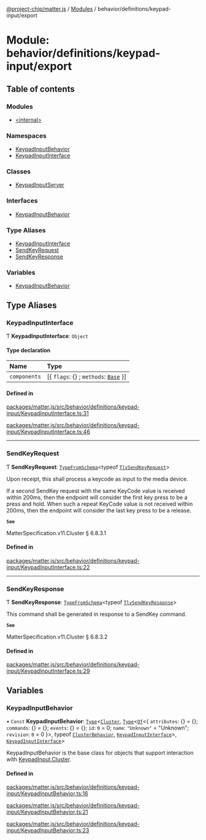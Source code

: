[@project-chip/matter.js](../README.md) / [Modules](../modules.md) / behavior/definitions/keypad-input/export

# Module: behavior/definitions/keypad-input/export

## Table of contents

### Modules

- [\<internal\>](behavior_definitions_keypad_input_export._internal_.md)

### Namespaces

- [KeypadInputBehavior](behavior_definitions_keypad_input_export.KeypadInputBehavior.md)
- [KeypadInputInterface](behavior_definitions_keypad_input_export.KeypadInputInterface.md)

### Classes

- [KeypadInputServer](../classes/behavior_definitions_keypad_input_export.KeypadInputServer.md)

### Interfaces

- [KeypadInputBehavior](../interfaces/behavior_definitions_keypad_input_export.KeypadInputBehavior-1.md)

### Type Aliases

- [KeypadInputInterface](behavior_definitions_keypad_input_export.md#keypadinputinterface)
- [SendKeyRequest](behavior_definitions_keypad_input_export.md#sendkeyrequest)
- [SendKeyResponse](behavior_definitions_keypad_input_export.md#sendkeyresponse)

### Variables

- [KeypadInputBehavior](behavior_definitions_keypad_input_export.md#keypadinputbehavior)

## Type Aliases

### KeypadInputInterface

Ƭ **KeypadInputInterface**: `Object`

#### Type declaration

| Name | Type |
| :------ | :------ |
| `components` | [\{ `flags`: {} ; `methods`: [`Base`](../interfaces/behavior_definitions_keypad_input_export.KeypadInputInterface.Base.md)  }] |

#### Defined in

[packages/matter.js/src/behavior/definitions/keypad-input/KeypadInputInterface.ts:31](https://github.com/project-chip/matter.js/blob/c0d55745d5279e16fdfaa7d2c564daa31e19c627/packages/matter.js/src/behavior/definitions/keypad-input/KeypadInputInterface.ts#L31)

[packages/matter.js/src/behavior/definitions/keypad-input/KeypadInputInterface.ts:46](https://github.com/project-chip/matter.js/blob/c0d55745d5279e16fdfaa7d2c564daa31e19c627/packages/matter.js/src/behavior/definitions/keypad-input/KeypadInputInterface.ts#L46)

___

### SendKeyRequest

Ƭ **SendKeyRequest**: [`TypeFromSchema`](tlv_export.md#typefromschema)\<typeof [`TlvSendKeyRequest`](cluster_export.KeypadInput.md#tlvsendkeyrequest)\>

Upon receipt, this shall process a keycode as input to the media device.

If a second SendKey request with the same KeyCode value is received within 200ms, then the endpoint will consider
the first key press to be a press and hold. When such a repeat KeyCode value is not received within 200ms, then the
endpoint will consider the last key press to be a release.

**`See`**

MatterSpecification.v11.Cluster § 6.8.3.1

#### Defined in

[packages/matter.js/src/behavior/definitions/keypad-input/KeypadInputInterface.ts:22](https://github.com/project-chip/matter.js/blob/c0d55745d5279e16fdfaa7d2c564daa31e19c627/packages/matter.js/src/behavior/definitions/keypad-input/KeypadInputInterface.ts#L22)

___

### SendKeyResponse

Ƭ **SendKeyResponse**: [`TypeFromSchema`](tlv_export.md#typefromschema)\<typeof [`TlvSendKeyResponse`](cluster_export.KeypadInput.md#tlvsendkeyresponse)\>

This command shall be generated in response to a SendKey command.

**`See`**

MatterSpecification.v11.Cluster § 6.8.3.2

#### Defined in

[packages/matter.js/src/behavior/definitions/keypad-input/KeypadInputInterface.ts:29](https://github.com/project-chip/matter.js/blob/c0d55745d5279e16fdfaa7d2c564daa31e19c627/packages/matter.js/src/behavior/definitions/keypad-input/KeypadInputInterface.ts#L29)

## Variables

### KeypadInputBehavior

• `Const` **KeypadInputBehavior**: [`Type`](../interfaces/behavior_cluster_export.ClusterBehavior.Type.md)\<[`Cluster`](../interfaces/cluster_export.KeypadInput.Cluster.md), [`Type`](../interfaces/behavior_cluster_export.ClusterBehavior.Type.md)\<[`Of`](../interfaces/cluster_export.ClusterType.Of.md)\<\{ `attributes`: {} = \{}; `commands`: {} = \{}; `events`: {} = \{}; `id`: ``0`` = 0; `name`: ``"Unknown"`` = "Unknown"; `revision`: ``0`` = 0 }\>, typeof [`ClusterBehavior`](behavior_cluster_export.ClusterBehavior.md), [`KeypadInputInterface`](behavior_definitions_keypad_input_export.md#keypadinputinterface)\>, [`KeypadInputInterface`](behavior_definitions_keypad_input_export.md#keypadinputinterface)\>

KeypadInputBehavior is the base class for objects that support interaction with [KeypadInput.Cluster](cluster_export.KeypadInput.md#cluster).

#### Defined in

[packages/matter.js/src/behavior/definitions/keypad-input/KeypadInputBehavior.ts:16](https://github.com/project-chip/matter.js/blob/c0d55745d5279e16fdfaa7d2c564daa31e19c627/packages/matter.js/src/behavior/definitions/keypad-input/KeypadInputBehavior.ts#L16)

[packages/matter.js/src/behavior/definitions/keypad-input/KeypadInputBehavior.ts:21](https://github.com/project-chip/matter.js/blob/c0d55745d5279e16fdfaa7d2c564daa31e19c627/packages/matter.js/src/behavior/definitions/keypad-input/KeypadInputBehavior.ts#L21)

[packages/matter.js/src/behavior/definitions/keypad-input/KeypadInputBehavior.ts:23](https://github.com/project-chip/matter.js/blob/c0d55745d5279e16fdfaa7d2c564daa31e19c627/packages/matter.js/src/behavior/definitions/keypad-input/KeypadInputBehavior.ts#L23)
